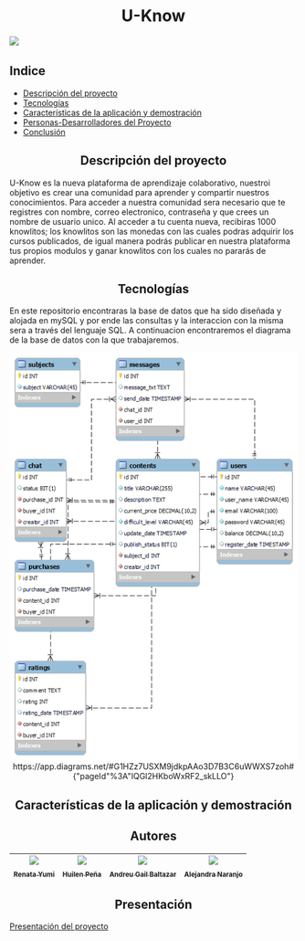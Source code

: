 <h1 align="center"> U-Know </h1>
   <p align="">
   <img src="https://img.shields.io/badge/STATUS-EN%20DESAROLLO-green">
   </p>

## Indice 

* [Descripción del proyecto](#descripcion-del-proyecto)
* [Tecnologías](#tecnologias)
* [Características de la aplicación y demostración](#caracteristicas-de-la-aplicacion-y-demostracion)
* [Personas-Desarrolladores del Proyecto](#autores)
* [Conclusión](#conclusion)


 <h2 align="center" class="descripcion-del-proyecto">Descripción del proyecto </h2>

U-Know es la nueva plataforma de aprendizaje colaborativo, nuestroi objetivo es crear una comunidad para aprender y compartir nuestros conocimientos. 
Para acceder a nuestra comunidad sera necesario que te registres con nombre, correo electronico, contraseña y que crees un nombre de usuario unico. Al acceder a tu cuenta nueva, recibiras 1000 knowlitos; los knowlitos son las monedas con las cuales podras adquirir los cursos publicados, de igual manera podrás publicar en nuestra plataforma tus propios modulos y ganar knowlitos con los cuales no pararás de aprender.   

                   
<h2 align="center" class="tecnologias">Tecnologías </h2>
En este repositorio encontraras la base de datos que ha sido diseñada y alojada en mySQL y por ende las consultas y la interaccion con la misma sera a través del lenguaje SQL.
A continuacion encontraremos el diagrama de la base de datos con la que trabajaremos.

<br>
<p align="center">
<img src="https://github.com/HuilenPe/u-know/blob/develop/diagram/uknow-diagram-mysql.png" alt="Data Base diagram">
https://app.diagrams.net/#G1HZz7USXM9jdkpAAo3D7B3C6uWWXS7zoh#{"pageId"%3A"IQGl2HKboWxRF2_skLLO"}
</p>

<h2 align="center" class="caracteristicas-de-la-aplicacion-y-demostracion"> Características de la aplicación y demostración </h2>

<h2 align="center" class="autores">Autores </h2>

| [<img src="https://avatars.githubusercontent.com/u/109878163?v=4" width=115><br><sub>Renata Yumi</sub>](https://github.com/Yumi-Namie) |  [<img src="https://avatars.githubusercontent.com/u/131238839?v=4" width=115><br><sub>Huilen Peña</sub>](https://github.com/HuilenPe) |  [<img src="https://avatars.githuburcontent.com/u/91572?4" width=115><br><sub>Andreu Gail Baltazar</sub>](https://https://github.com/andreubltzr) | [<img src="https://avatars.githubusercontent.com/u/97367970?s=400&u=3ec1da816f34f4eda550e2e7157f8cb24013cc49&v=4" width=115><br><sub>Alejandra Naranjo</sub>](https://github.com/Alens678) |
| :---: | :---: | :---: | :---: |


<h2 align="center" class="conclusion">Presentación </h2

 [Presentación del proyecto](https://www.canva.com/design/DAFlDdnDpKo/zIAVzcmQiois2yAfMRTw1Q/edit?utm_content=DAFlDdnDpKo&utm_campaign=designshare&utm_medium=link2&utm_source=sharebutton)

